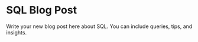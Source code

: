 # SQL Blog Post

Write your new blog post here about SQL. You can include queries, tips, and insights.
